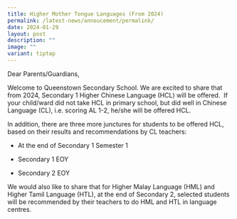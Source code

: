 ```yaml
---
title: Higher Mother Tongue Languages (From 2024)
permalink: /latest-news/annoucement/permalink/
date: 2024-01-29
layout: post
description: ""
image: ""
variant: tiptap
---
```

<p>Dear Parents/Guardians,</p>
<p>Welcome to Queenstown Secondary School. We are excited to share that from
2024, Secondary 1 Higher Chinese Language (HCL) will be offered.&nbsp;
If your child/ward did not take HCL in primary school, but did well in
Chinese Language (CL), i.e. scoring AL 1-2, he/she will be offered HCL.&nbsp;</p>
<p>In addition, there are three more junctures for students to be offered
HCL, based on their results and recommendations by CL teachers:</p>
<ul data-tight="true" class="tight">
<li>
<p>At the end of Secondary 1 Semester 1</p>
</li>
<li>
<p>Secondary 1 EOY&nbsp;</p>
</li>
<li>
<p>Secondary 2 EOY</p>
</li>
</ul>
<p>We would also like to share that for Higher Malay Language (HML) and Higher
Tamil Language (HTL), at the end of Secondary 2, selected students will
be recommended by their teachers to do HML and HTL in language centres.</p>